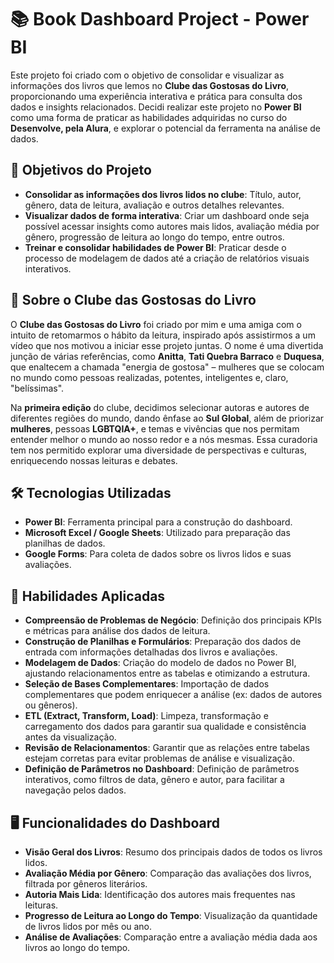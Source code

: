 # 📚 Book Dashboard Project - Power BI

Este projeto foi criado com o objetivo de consolidar e visualizar as informações dos livros que lemos no **Clube das Gostosas do Livro**, proporcionando uma experiência interativa e prática para consulta dos dados e insights relacionados. Decidi realizar este projeto no **Power BI** como uma forma de praticar as habilidades adquiridas no curso do **Desenvolve, pela Alura**, e explorar o potencial da ferramenta na análise de dados.

## 🎯 Objetivos do Projeto

- **Consolidar as informações dos livros lidos no clube**: Título, autor, gênero, data de leitura, avaliação e outros detalhes relevantes.
- **Visualizar dados de forma interativa**: Criar um dashboard onde seja possível acessar insights como autores mais lidos, avaliação média por gênero, progressão de leitura ao longo do tempo, entre outros.
- **Treinar e consolidar habilidades de Power BI**: Praticar desde o processo de modelagem de dados até a criação de relatórios visuais interativos.

## 📖 Sobre o Clube das Gostosas do Livro

O **Clube das Gostosas do Livro** foi criado por mim e uma amiga com o intuito de retomarmos o hábito da leitura, inspirado após assistirmos a um vídeo que nos motivou a iniciar esse projeto juntas. O nome é uma divertida junção de várias referências, como **Anitta**, **Tati Quebra Barraco** e **Duquesa**, que enaltecem a chamada "energia de gostosa" – mulheres que se colocam no mundo como pessoas realizadas, potentes, inteligentes e, claro, "belíssimas".

Na **primeira edição** do clube, decidimos selecionar autoras e autores de diferentes regiões do mundo, dando ênfase ao **Sul Global**, além de priorizar **mulheres**, pessoas **LGBTQIA+**, e temas e vivências que nos permitam entender melhor o mundo ao nosso redor e a nós mesmas. Essa curadoria tem nos permitido explorar uma diversidade de perspectivas e culturas, enriquecendo nossas leituras e debates.

## 🛠️ Tecnologias Utilizadas

- **Power BI**: Ferramenta principal para a construção do dashboard.
- **Microsoft Excel / Google Sheets**: Utilizado para preparação das planilhas de dados.
- **Google Forms**: Para coleta de dados sobre os livros lidos e suas avaliações.

## 🧠 Habilidades Aplicadas

- **Compreensão de Problemas de Negócio**: Definição dos principais KPIs e métricas para análise dos dados de leitura.
- **Construção de Planilhas e Formulários**: Preparação dos dados de entrada com informações detalhadas dos livros e avaliações.
- **Modelagem de Dados**: Criação do modelo de dados no Power BI, ajustando relacionamentos entre as tabelas e otimizando a estrutura.
- **Seleção de Bases Complementares**: Importação de dados complementares que podem enriquecer a análise (ex: dados de autores ou gêneros).
- **ETL (Extract, Transform, Load)**: Limpeza, transformação e carregamento dos dados para garantir sua qualidade e consistência antes da visualização.
- **Revisão de Relacionamentos**: Garantir que as relações entre tabelas estejam corretas para evitar problemas de análise e visualização.
- **Definição de Parâmetros no Dashboard**: Definição de parâmetros interativos, como filtros de data, gênero e autor, para facilitar a navegação pelos dados.

## 🖥️ Funcionalidades do Dashboard

- **Visão Geral dos Livros**: Resumo dos principais dados de todos os livros lidos.
- **Avaliação Média por Gênero**: Comparação das avaliações dos livros, filtrada por gêneros literários.
- **Autoria Mais Lida**: Identificação dos autores mais frequentes nas leituras.
- **Progresso de Leitura ao Longo do Tempo**: Visualização da quantidade de livros lidos por mês ou ano.
- **Análise de Avaliações**: Comparação entre a avaliação média dada aos livros ao longo do tempo.
